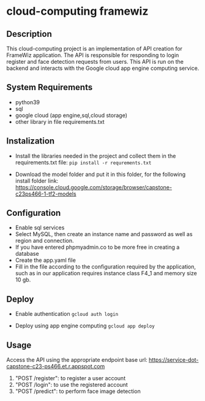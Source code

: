 # cloud-computing framewiz

## Description
This cloud-computing project is an implementation of API creation for FrameWiz application. The API is responsible for responding to login register and face detection requests from users. This API is run on the backend and interacts with the Google cloud app engine computing service.

## System Requirements
- python39
- sql
- google cloud (app engine,sql,cloud storage)
- other library in file requirements.txt

## Instalization
- Install the libraries needed in the project and collect them in the requirements.txt file:
`pip install -r requrements.txt`

- Download the model folder and put it in this folder, for the following install folder link:
https://console.cloud.google.com/storage/browser/capstone-c23ps466-1-tf2-models 

## Configuration
- Enable sql services
- Select MySQL, then create an instance name and password as well as region and connection.
- If you have entered phpmyadmin.co to be more free in creating a database
- Create the app.yaml file
- Fill in the file according to the configuration required by the application, such as in our application requires instance class F4_1 and memory size 10 gb.

## Deploy
- Enable authentication
`gcloud auth login`

- Deploy using app engine computing
`gcloud app deploy`

## Usage
Access the API using the appropriate endpoint
base url: https://service-dot-capstone-c23-ps466.et.r.appspot.com 
1. "POST /register": to register a user account
2. "POST /login": to use the registered account
3. "POST /predict": to perform face image detection